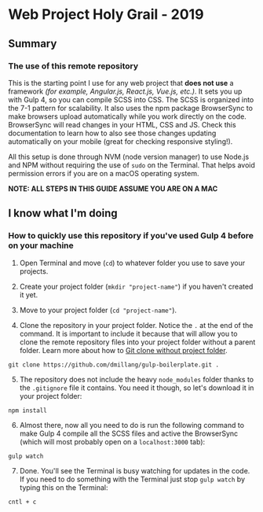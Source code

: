 # Web Project Holy Grail - 2019

## Summary
### The use of this remote repository

This is the starting point I use for any web project that **does not use** a framework *(for example, Angular.js, React.js, Vue.js, etc.)*. It sets you up with Gulp 4, so you can compile SCSS into CSS. The SCSS is organized into the 7-1 pattern for scalability. It also uses the npm package BrowserSync to make browsers upload automatically while you work directly on the code. BrowserSync will read changes in your HTML, CSS and JS. Check this documentation to learn how to also see those changes updating automatically on your mobile (great for checking responsive styling!).

All this setup is done through NVM (node version manager) to use Node.js and NPM without requiring the use of `sudo` on the Terminal. That helps avoid permission errors if you are on a macOS operating system.

**NOTE: ALL STEPS IN THIS GUIDE ASSUME YOU ARE ON A MAC**

## I know what I'm doing
### How to quickly use this repository if you've used Gulp 4 before on your machine

1. Open Terminal and move (`cd`) to whatever folder you use to save your projects.

2. Create your project folder (`mkdir "project-name"`) if you haven't created it yet.

3. Move to your project folder (`cd "project-name"`).

4. Clone the repository in your project folder. Notice the `.` at the end of the command. It is important to include it because that will allow you to clone the remote repository files into your project folder without a parent folder. Learn more about how to [Git clone without project folder](https://magp.ie/2017/03/16/git-clone-without-project-folder/).
```
git clone https://github.com/dmillang/gulp-boilerplate.git .
```

5. The repository does not include the heavy `node_modules` folder thanks to the `.gitignore` file it contains. You need it though, so let's download it in your project folder:
```
npm install
```

6. Almost there, now all you need to do is run the following command to make Gulp 4 compile all the SCSS files and active the BrowserSync (which will most probably open on a `localhost:3000` tab):
```
gulp watch
```

7. Done. You'll see the Terminal is busy watching for updates in the code. If you need to do something with the Terminal just stop `gulp watch` by typing this on the Terminal:
```
cntl + c
```